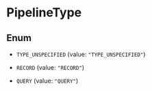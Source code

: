 # PipelineType

## Enum

* `TYPE_UNSPECIFIED` (value: `"TYPE_UNSPECIFIED"`)

* `RECORD` (value: `"RECORD"`)

* `QUERY` (value: `"QUERY"`)



